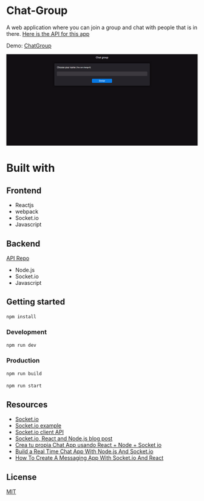 # Chat-Group

A web application where you can join a group and chat with people that is in there. [Here is the API for this app](https://github.com/rogeliosamuel621/Chat-Group-API)

Demo: [ChatGroup](https://chatgroup.netlify.app/)

![Project screenshot](./docs/screenshot.png 'Project screenshot')

# Built with

## Frontend

- Reactjs
- webpack
- Socket.io
- Javascript

## Backend

[API Repo](https://github.com/rogeliosamuel621/Chat-Group-API)

- Node.js
- Socket.io
- Javascript

## Getting started

```
npm install
```

### Development

```
npm run dev
```

### Production

```
npm run build

npm run start
```

## Resources

- [Socket.io](https://socket.io/)
- [Socket.io example](https://socket.io/get-started/chat/)
- [Socket.io client API](https://socket.io/docs/client-api/)
- [Socket.io, React and Node.js blog post](https://www.valentinog.com/blog/socket-react/)
- [Crea tu propia Chat App usando React + Node + Socket io](https://www.youtube.com/watch?v=mEr9lt5mG9A)
- [Build a Real Time Chat App With Node.js And Socket.io](https://www.youtube.com/watch?v=rxzOqP9YwmM&t=25s)
- [How To Create A Messaging App With Socket.io And React](https://www.youtube.com/watch?v=tBr-PybP_9c&t=829s)

## License

[MIT](https://choosealicense.com/licenses/mit/)
